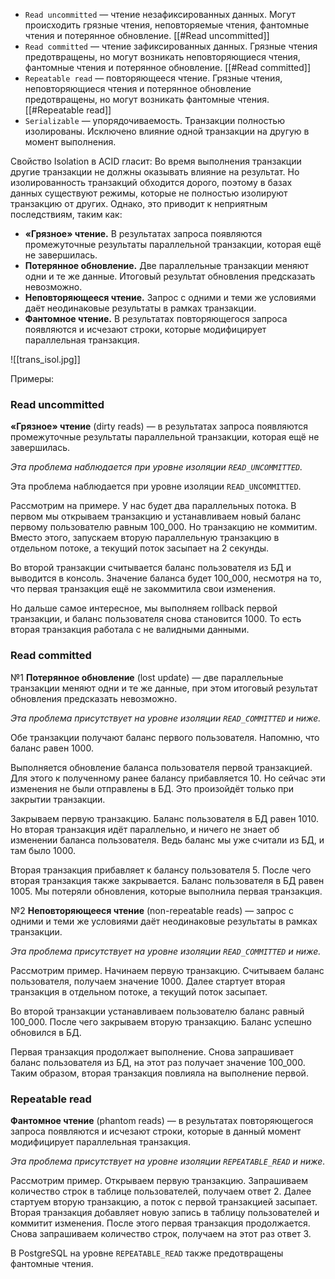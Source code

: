 - `Read uncommitted` — чтение незафиксированных данных. Могут происходить грязные чтения, неповторяемые чтения, фантомные чтения и потерянное обновление. [[#Read uncommitted]]
- `Read committed` — чтение зафиксированных данных. Грязные чтения предотвращены, но могут возникать неповторяющиеся чтения, фантомные чтения и потерянное обновление. [[#Read committed]]
- `Repeatable read` — повторяющееся чтение. Грязные чтения, неповторяющиеся чтения и потерянное обновление предотвращены, но могут возникать фантомные чтения. [[#Repeatable read]]
- `Serializable` — упорядочиваемость. Транзакции полностью изолированы. Исключено влияние одной транзакции на другую в момент выполнения.

Свойство Isolation в ACID гласит: Во время выполнения транзакции другие транзакции не должны оказывать влияние на результат. Но изолированность транзакций обходится дорого, поэтому в базах данных существуют режимы, которые не полностью изолируют транзакцию от других. Однако, это приводит к неприятным последствиям, таким как:

- **«Грязное» чтение.** В результатах запроса появляются промежуточные результаты параллельной транзакции, которая ещё не завершилась.
- **Потерянное обновление.** Две параллельные транзакции меняют одни и те же данные. Итоговый результат обновления предсказать невозможно.
- **Неповторяющееся чтение.** Запрос с одними и теми же условиями даёт неодинаковые результаты в рамках транзакции.
- **Фантомное чтение.** В результатах повторяющегося запроса появляются и исчезают строки, которые модифицирует параллельная транзакция.

![[trans_isol.jpg]]

Примеры:
### **Read uncommitted**
**«Грязное» чтение** (dirty reads) — в результатах запроса появляются промежуточные результаты параллельной транзакции, которая ещё не завершилась.

*Эта проблема наблюдается при уровне изоляции `READ_UNCOMMITTED`.*

Эта проблема наблюдается при уровне изоляции `READ_UNCOMMITTED`.

Рассмотрим на примере. У нас будет два параллельных потока. В первом мы открываем транзакцию и устанавливаем новый баланс первому пользователю равным 100_000. Но транзакцию не коммитим. Вместо этого, запускаем вторую параллельную транзакцию в отдельном потоке, а текущий поток засыпает на 2 секунды.

Во второй транзакции считывается баланс пользователя из БД и выводится в консоль. Значение баланса будет 100_000, несмотря на то, что первая транзакция ещё не закоммитила свои изменения.

Но дальше самое интересное, мы выполняем rollback первой транзакции, и баланс пользователя снова становится 1000. То есть вторая транзакция работала с не валидными данными.
### **Read committed**
№1
**Потерянное обновление** (lost update) — две параллельные транзакции меняют одни и те же данные, при этом итоговый результат обновления предсказать невозможно.

*Эта проблема присутствует на уровне изоляции `READ_COMMITTED` и ниже.*

Обе транзакции получают баланс первого пользователя. Напомню, что баланс равен 1000.

Выполняется обновление баланса пользователя первой транзакцией. Для этого к полученному ранее балансу прибавляется 10. Но сейчас эти изменения не были отправлены в БД. Это произойдёт только при закрытии транзакции.

Закрываем первую транзакцию. Баланс пользователя в БД равен 1010. Но вторая транзакция идёт параллельно, и ничего не знает об изменении баланса пользователя. Ведь баланс мы уже считали из БД, и там было 1000.

Вторая транзакция прибавляет к балансу пользователя 5. После чего вторая транзакция также закрывается. Баланс пользователя в БД равен 1005. Мы потеряли обновления, которые выполнила первая транзакция.

№2
**Неповторяющееся чтение** (non-repeatable reads) — запрос с одними и теми же условиями даёт неодинаковые результаты в рамках транзакции.

*Эта проблема присутствует на уровне изоляции `READ_COMMITTED` и ниже.*

Рассмотрим пример. Начинаем первую транзакцию. Считываем баланс пользователя, получаем значение 1000. Далее стартует вторая транзакция в отдельном потоке, а текущий поток засыпает.

Во второй транзакции устанавливаем пользователю баланс равный 100_000. После чего закрываем вторую транзакцию. Баланс успешно обновился в БД.

Первая транзакция продолжает выполнение. Снова запрашивает баланс пользователя из БД, на этот раз получает значение 100_000. Таким образом, вторая транзакция повлияла на выполнение первой.

### **Repeatable read**
**Фантомное чтение** (phantom reads) — в результатах повторяющегося запроса появляются и исчезают строки, которые в данный момент модифицирует параллельная транзакция.

*Эта проблема присутствует на уровне изоляции `REPEATABLE_READ` и ниже.*

Рассмотрим пример. Открываем первую транзакцию. Запрашиваем количество строк в таблице пользователей, получаем ответ 2. Далее стартуем вторую транзакцию, а поток с первой транзакцией засыпает. Вторая транзакция добавляет новую запись в таблицу пользователей и коммитит изменения. После этого первая транзакция продолжается. Снова запрашиваем количество строк, получаем на этот раз ответ 3.

В PostgreSQL на уровне `REPEATABLE_READ` также предотвращены фантомные чтения.